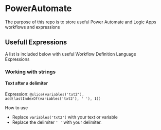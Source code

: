 # PowerAutomate
The purpose of this repo is to store useful Power Automate and Logic Apps workflows and expressions

## Usefull Expressions
A list is included below with useful Workflow Definition Language Expressions

### Working with strings

#### Text after a delimiter

Expression: `@slice(variables('txt2'), add(lastIndexOf(variables('txt2'), ' '), 1))`

How to use
- Replace `variables('txt2')` with your text or variable
- Replace the delimiter `' '` with your delimiter.


